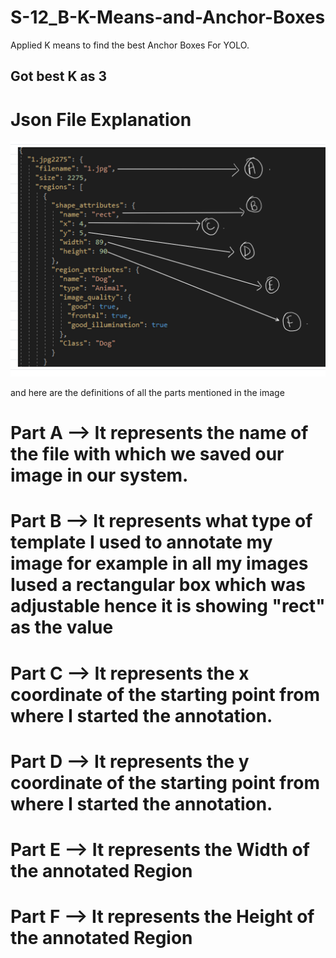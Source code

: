 # S-12_B-K-Means-and-Anchor-Boxes
Applied K means to find the best Anchor Boxes For YOLO.

## Got best K as 3


# Json File Explanation 
 

![Json File Explanation](https://github.com/rashutyagi/S-12_B-K-Means-and-Anchor-Boxes/blob/master/Json%20file%20explanation.PNG)

and here are the definitions of all the parts mentioned in the image 


# Part A --> It represents the name of the file with which we saved our image in our system.

# Part B --> It represents what type of template I used to annotate my image for example in all my images  Iused a rectangular box which was adjustable hence it is showing "rect" as the value 

# Part C --> It represents the  x coordinate of the starting point from where  I started the annotation.

# Part D --> It represents the  y coordinate of the starting point from where  I started the annotation.

# Part E --> It represents the Width of the annotated Region

# Part F --> It represents the Height of the annotated Region
